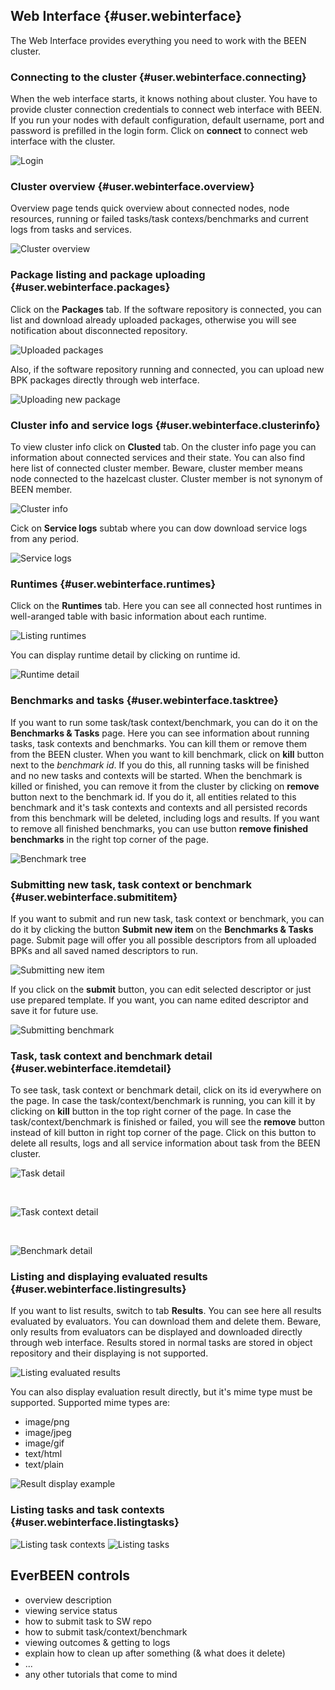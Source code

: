 ## Web Interface {#user.webinterface}

The Web Interface provides everything you need to work with the BEEN cluster.
   

### Connecting to the cluster {#user.webinterface.connecting}
When the web interface starts, it knows nothing about cluster. You have to provide cluster connection credentials to connect web interface with BEEN. If you run your nodes with default configuration, default username, port and password is prefilled in the login form. Click on **connect** to connect web interface with the cluster.

![Login](images/wi/login_page_01.png)



### Cluster overview {#user.webinterface.overview}
Overview page tends quick overview about connected nodes, node resources, running or failed tasks/task contexs/benchmarks and current logs from tasks and services.

![Cluster overview](images/wi/overview_01.png)



### Package listing and package uploading {#user.webinterface.packages}
Click on the **Packages** tab. If the software repository is connected, you can list and download already uploaded packages, otherwise you will see notification about disconnected repository.

![Uploaded packages](images/wi/packages_listing_01.png)

Also, if the software repository running and connected, you can upload new BPK packages directly through web interface.

![Uploading new package](images/wi/packages_uploading_01.png)



### Cluster info and service logs {#user.webinterface.clusterinfo}
To view cluster info click on **Clusted** tab. On the cluster info page you can information about connected services and their state. You can also find here list of connected cluster member. Beware, cluster member means node connected to the hazelcast cluster. Cluster member is not synonym of BEEN member.

![Cluster info](images/wi/cluster_01.png)

Cick on **Service logs** subtab where you can dow download service logs from any period.

![Service logs](images/wi/service_logs_01.png)




### Runtimes {#user.webinterface.runtimes}
Click on the **Runtimes** tab. Here you can see all connected host runtimes in well-aranged table with basic information about each runtime. 

![Listing runtimes](images/wi/runtimes_01.png)

You can display runtime detail by clicking on runtime id.

![Runtime detail](images/wi/runtime_detail_01.png)




### Benchmarks and tasks {#user.webinterface.tasktree}
If you want to run some task/task context/benchmark, you can do it on the **Benchmarks & Tasks** page. Here you can see information about running tasks, task contexts and benchmarks. You can kill them or remove them from the BEEN cluster. When you want to kill benchmark, click on **kill** button next to the *benchmark id*. If you do this, all running tasks will be finished and no new tasks and contexts will be started. When the benchmark is killed or finished, you can remove it from the cluster by clicking on **remove** button next to the benchmark id. If you do it, all entities related to this benchmark and it's task contexts and contexts and all persisted records from this benchmark will be deleted, including logs and results. If you want to remove all finished benchmarks, you can use button **remove finished benchmarks** in the right top corner of the page.

![Benchmark tree](images/wi/benchmark_tasks__benchmark_tree_01.png)



### Submitting new task, task context or benchmark {#user.webinterface.submititem}
If you want to submit and run new task, task context or benchmark, you can do it by clicking the button **Submit new item** on the **Benchmarks & Tasks** page. Submit page will offer you all possible descriptors from all uploaded BPKs and all saved named descriptors to run.
 
![Submitting new item](images/wi/benchmark_tasks__submit_new_item_01.png)

If you click on the **submit** button, you can edit selected descriptor or just use prepared template. If you want, you can name edited descriptor and save it for future use.

![Submitting benchmark](images/wi/submit_benchmark_01.png)



### Task, task context and benchmark detail {#user.webinterface.itemdetail}
To see task, task context or benchmark detail, click on its id everywhere on the page. In case the task/context/benchmark is running, you can kill it by clicking on **kill** button in the top right corner of the page. In case the task/context/benchmark is finished or failed, you will see the **remove** button instead of kill button in right top corner of the page. Click on this button to delete all results, logs and all service information about task from the BEEN cluster.

![Task detail](images/wi/task_detail_01.png)

&nbsp;&nbsp;&nbsp;&nbsp;

![Task context detail](images/wi/task_context_detail_01.png)

&nbsp;&nbsp;&nbsp;&nbsp;

![Benchmark detail](images/wi/benchmark_detail_01.png)



### Listing and displaying evaluated results {#user.webinterface.listingresults}
If you want to list results, switch to tab **Results**. You can see here all results evaluated by evaluators. You can download them and delete them. Beware, only results from evaluators can be displayed and downloaded directly through web interface. Results stored in normal tasks are stored in object repository and their displaying is not supported.

![Listing evaluated results](images/wi/results_01.png)

You can also display evaluation result directly, but it's mime type must be supported. Supported mime types are:

* image/png
* image/jpeg
* image/gif
* text/html
* text/plain
 
![Result display example](images/wi/evaluator_result_example_01.png)




### Listing tasks and task contexts {#user.webinterface.listingtasks}

![Listing task contexts](images/wi/benchmark_tasks__task_contexts_01.png)
![Listing tasks](images/wi/benchmark_tasks__tasks_01.png)

<!--
![Debugged tasks](images/wi/debug_01.png)
![Debugging BEEN](images/wi/example_been_debug_page_01.png)
![Example of error page](images/wi/example_error_page_01.png)
![Task logs](images/wi/task_logs_detail_01.png)
-->


## EverBEEN controls
* overview description
* viewing service status
* how to submit task to SW repo
* how to submit task/context/benchmark
* viewing outcomes & getting to logs
* explain how to clean up after something (& what does it delete)
* ...
* any other tutorials that come to mind



